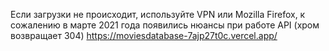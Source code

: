 Если загрузки не происходит, используйте VPN или Mozilla Firefox, к сожалению в марте 2021 года появились нюансы при работе API (хром возвращает 304)
https://moviesdatabase-7ajp27t0c.vercel.app/
